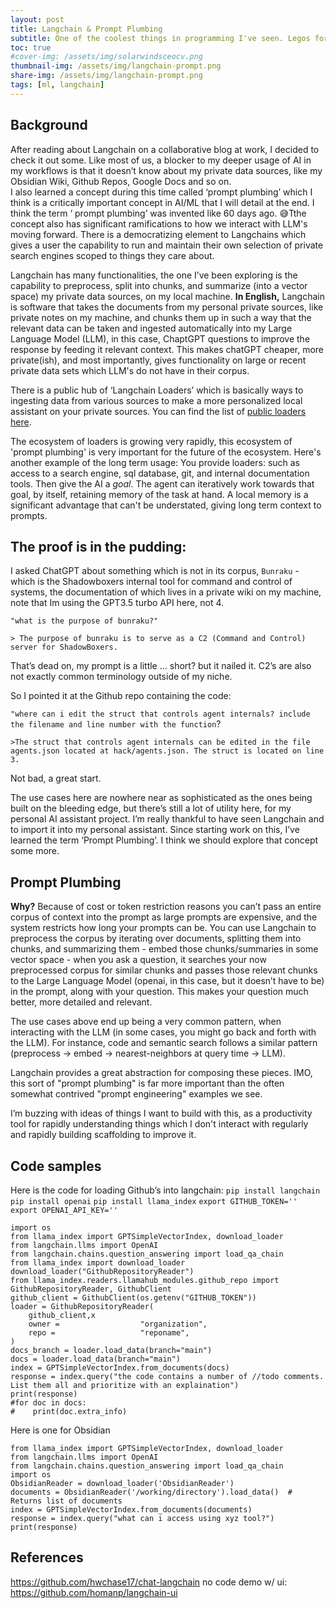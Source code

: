 ```yaml
---
layout: post
title: Langchain & Prompt Plumbing
subtitle: One of the coolest things in programming I've seen. Legos for AI.
toc: true
#cover-img: /assets/img/solarwindsceocv.png
thumbnail-img: /assets/img/langchain-prompt.png
share-img: /assets/img/langchain-prompt.png
tags: [ml, langchain]
---
```


## Background 

After reading about Langchain on a collaborative blog at work, I decided to check it out some. Like most of us, a blocker to my deeper usage of
AI in my workflows is that it doesn’t know about my private data sources, like my Obsidian Wiki, Github Repos, Google Docs and so on.  
I also learned a concept during this time called ‘prompt plumbing’ which I think is a critically important concept in AI/ML that
I will detail at the end.  I think the term ‘ prompt plumbing’ was invented like 60 days ago. 😅Tthe concept also has significant ramifications
to how we interact with LLM's moving forward. 
There is a democratizing element to Langchains which gives a user the capability to run and maintain their own selection of private search engines scoped to things they care about.

Langchain has many functionalities, the one I’ve been exploring is the capability to preprocess, split into chunks, and summarize (into a vector space) my private data sources, on my local machine. 
**In English,** Langchain is software that takes the documents from my personal private sources, like private notes on my machine, and chunks them up in such a way that the relevant data can be taken and ingested automatically into my Large Language Model (LLM), in this case, ChaptGPT questions to improve the response by feeding it relevant context.  This makes chatGPT cheaper, more private(ish), and most importantly, gives functionality on large or recent private data sets which LLM's do not have in their corpus.

There is a public hub of ‘Langchain Loaders’ which is basically ways to ingesting data from various sources to make a more personalized local assistant on your private sources.
You can find the list of [public loaders here](https://github.com/emptycrown/llama-hub).  


The ecosystem of loaders is growing very rapidly, this ecosystem of 'prompt plumbing' is very important for the future of the ecosystem.
Here's another example of the long term usage: 
You provide loaders: such as access to a search engine, sql database, git, and internal documentation tools. 
Then give the AI a *goal*. The agent can iteratively work towards that goal, by itself, retaining memory of the task at hand.
A local memory is a significant advantage that can't be understated, giving long term context to prompts. 

## The proof is in the pudding: 

I asked ChatGPT about something which is not in its corpus, `Bunraku`  - which is the Shadowboxers internal tool for command and control of systems, the documentation of which lives in a private wiki on my machine, note that Im using the GPT3.5 turbo API here, not 4. 

`"what is the purpose of bunraku?"` 


    > The purpose of bunraku is to serve as a C2 (Command and Control) server for ShadowBoxers.

That’s dead on, my prompt is a little … short? but it nailed it. C2’s are also not exactly common terminology outside of my niche. 

So I pointed it at the Github repo containing the code:

`"where can i edit the struct that controls agent internals? include the filename and line number with the function`?


    >The struct that controls agent internals can be edited in the file agents.json located at hack/agents.json. The struct is located on line 3.

Not bad, a great start.

The use cases here are nowhere near as sophisticated as the ones being built on the bleeding edge, but there’s still a lot of utility here, for my personal AI assistant project. I’m really thankful to have seen Langchain and to import it into my personal assistant.
Since starting work on this, I’ve learned the term ‘Prompt Plumbing’. I think we should explore that concept some more.


## Prompt Plumbing 

**Why?**
Because of cost or token restriction reasons you can’t pass an entire corpus of context into the prompt as large prompts are expensive, and the system restricts how long your prompts can be.
You can use Langchain to  preprocess the corpus by iterating over documents, splitting them into chunks, and summarizing them - embed those chunks/summaries in some vector space - when you ask a question, it searches your now preprocessed corpus for similar chunks and passes those relevant chunks to the Large Language Model (openai, in this case, but it doesn’t have to be) in the prompt, along with your question.
This makes your question much better, more detailed and relevant.
 
The use cases above end up being a very common pattern, when interacting with the LLM (in some cases, you might go back and forth with the LLM). For instance, code and semantic search follows a similar pattern (preprocess -> embed -> nearest-neighbors at query time -> LLM).

Langchain provides a great abstraction for composing these pieces. IMO, this sort of "prompt plumbing" is far more important than the often somewhat contrived "prompt engineering" examples we see.

I’m buzzing with ideas of things I want to build with this, as a productivity tool for rapidly understanding things which I don't interact with regularly and rapidly building scaffolding to improve it. 


## Code samples

Here is the code for loading Github’s into langchain:
`pip install langchain` 
`pip install openai` 
`pip install llama_index` 
`export GITHUB_TOKEN=''` 
`export OPENAI_API_KEY=''` 

    import os
    from llama_index import GPTSimpleVectorIndex, download_loader
    from langchain.llms import OpenAI
    from langchain.chains.question_answering import load_qa_chain
    from llama_index import download_loader
    download_loader("GithubRepositoryReader")
    from llama_index.readers.llamahub_modules.github_repo import GithubRepositoryReader, GithubClient
    github_client = GithubClient(os.getenv("GITHUB_TOKEN"))
    loader = GithubRepositoryReader(
        github_client,x
        owner =                  "organization",
        repo =                   "reponame",
    )
    docs_branch = loader.load_data(branch="main")
    docs = loader.load_data(branch="main")
    index = GPTSimpleVectorIndex.from_documents(docs)
    response = index.query("the code contains a number of //todo comments. List them all and prioritize with an explaination")
    print(response)
    #for doc in docs:
    #    print(doc.extra_info)

Here is one for Obsidian 


    from llama_index import GPTSimpleVectorIndex, download_loader
    from langchain.llms import OpenAI
    from langchain.chains.question_answering import load_qa_chain
    import os
    ObsidianReader = download_loader('ObsidianReader')
    documents = ObsidianReader('/working/directory').load_data()  # Returns list of documents
    index = GPTSimpleVectorIndex.from_documents(documents)
    response = index.query("what can i access using xyz tool?")
    print(response) 


## References
https://github.com/hwchase17/chat-langchain
no code demo w/ ui: https://github.com/homanp/langchain-ui 
